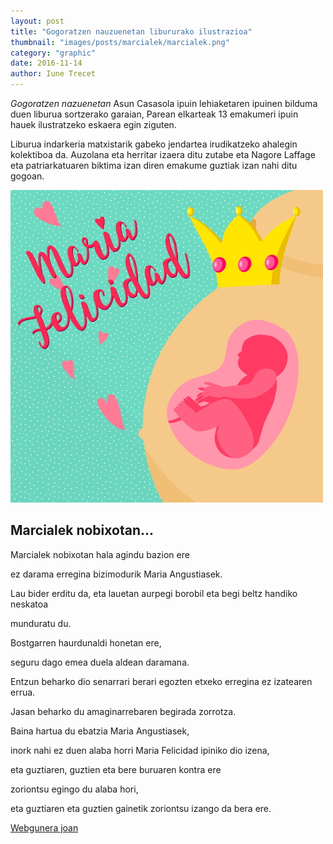```yaml
---
layout: post
title: "Gogoratzen nauzuenetan libururako ilustrazioa"
thumbnail: "images/posts/marcialek/marcialek.png"
category: "graphic"
date: 2016-11-14
author: Iune Trecet
---
```


*Gogoratzen nazuenetan* Asun Casasola ipuin lehiaketaren ipuinen bilduma duen liburua sortzerako garaian, Parean elkarteak 13 emakumeri ipuin hauek ilustratzeko eskaera egin ziguten.

Liburua indarkeria matxistarik gabeko jendartea irudikatzeko ahalegin kolektiboa da. Auzolana eta herritar izaera ditu
zutabe eta Nagore Laffage eta patriarkatuaren biktima izan diren emakume guztiak izan nahi ditu gogoan.

<img src="/images/posts/marcialek/marcialek.jpg" alt="Marcialek">

Marcialek nobixotan...
----------------------

Marcialek nobixotan hala agindu bazion ere

ez darama erregina bizimodurik Maria Angustiasek.

Lau bider erditu da, eta lauetan aurpegi borobil eta begi beltz handiko neskatoa 

munduratu du.

Bostgarren haurdunaldi honetan ere,

seguru dago emea duela aldean daramana.

Entzun beharko dio senarrari berari egozten etxeko erregina ez izatearen errua.

Jasan beharko du amaginarrebaren begirada zorrotza.

Baina hartua du ebatzia Maria Angustiasek,

inork nahi ez duen alaba horri Maria Felicidad ipiniko dio izena,

eta guztiaren, guztien eta bere buruaren kontra ere

zoriontsu egingo du alaba hori,

eta guztiaren eta guztien gainetik zoriontsu izango da bera ere.

<a class="goProject {{ page.category }}" href="https://gogoratzennauzenetan.eus">Webgunera joan</a>
